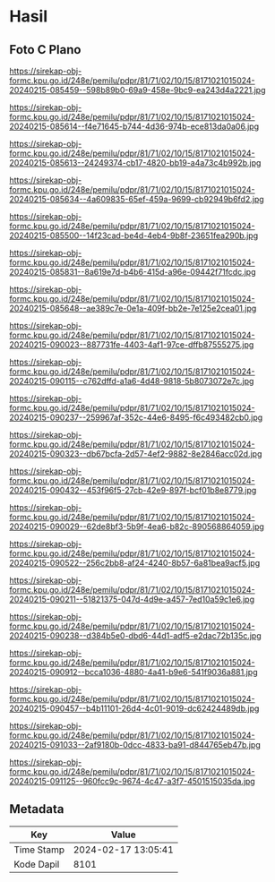 # Hasil

## Foto C Plano

https://sirekap-obj-formc.kpu.go.id/248e/pemilu/pdpr/81/71/02/10/15/8171021015024-20240215-085459--598b89b0-69a9-458e-9bc9-ea243d4a2221.jpg

https://sirekap-obj-formc.kpu.go.id/248e/pemilu/pdpr/81/71/02/10/15/8171021015024-20240215-085614--f4e71645-b744-4d36-974b-ece813da0a06.jpg

https://sirekap-obj-formc.kpu.go.id/248e/pemilu/pdpr/81/71/02/10/15/8171021015024-20240215-085613--24249374-cb17-4820-bb19-a4a73c4b992b.jpg

https://sirekap-obj-formc.kpu.go.id/248e/pemilu/pdpr/81/71/02/10/15/8171021015024-20240215-085634--4a609835-65ef-459a-9699-cb92949b6fd2.jpg

https://sirekap-obj-formc.kpu.go.id/248e/pemilu/pdpr/81/71/02/10/15/8171021015024-20240215-085500--14f23cad-be4d-4eb4-9b8f-23651fea290b.jpg

https://sirekap-obj-formc.kpu.go.id/248e/pemilu/pdpr/81/71/02/10/15/8171021015024-20240215-085831--8a619e7d-b4b6-415d-a96e-09442f71fcdc.jpg

https://sirekap-obj-formc.kpu.go.id/248e/pemilu/pdpr/81/71/02/10/15/8171021015024-20240215-085648--ae389c7e-0e1a-409f-bb2e-7e125e2cea01.jpg

https://sirekap-obj-formc.kpu.go.id/248e/pemilu/pdpr/81/71/02/10/15/8171021015024-20240215-090023--887731fe-4403-4af1-97ce-dffb87555275.jpg

https://sirekap-obj-formc.kpu.go.id/248e/pemilu/pdpr/81/71/02/10/15/8171021015024-20240215-090115--c762dffd-a1a6-4d48-9818-5b8073072e7c.jpg

https://sirekap-obj-formc.kpu.go.id/248e/pemilu/pdpr/81/71/02/10/15/8171021015024-20240215-090237--259967af-352c-44e6-8495-f6c493482cb0.jpg

https://sirekap-obj-formc.kpu.go.id/248e/pemilu/pdpr/81/71/02/10/15/8171021015024-20240215-090323--db67bcfa-2d57-4ef2-9882-8e2846acc02d.jpg

https://sirekap-obj-formc.kpu.go.id/248e/pemilu/pdpr/81/71/02/10/15/8171021015024-20240215-090432--453f96f5-27cb-42e9-897f-bcf01b8e8779.jpg

https://sirekap-obj-formc.kpu.go.id/248e/pemilu/pdpr/81/71/02/10/15/8171021015024-20240215-090029--62de8bf3-5b9f-4ea6-b82c-890568864059.jpg

https://sirekap-obj-formc.kpu.go.id/248e/pemilu/pdpr/81/71/02/10/15/8171021015024-20240215-090522--256c2bb8-af24-4240-8b57-6a81bea9acf5.jpg

https://sirekap-obj-formc.kpu.go.id/248e/pemilu/pdpr/81/71/02/10/15/8171021015024-20240215-090211--51821375-047d-4d9e-a457-7ed10a59c1e6.jpg

https://sirekap-obj-formc.kpu.go.id/248e/pemilu/pdpr/81/71/02/10/15/8171021015024-20240215-090238--d384b5e0-dbd6-44d1-adf5-e2dac72b135c.jpg

https://sirekap-obj-formc.kpu.go.id/248e/pemilu/pdpr/81/71/02/10/15/8171021015024-20240215-090912--bcca1036-4880-4a41-b9e6-541f9036a881.jpg

https://sirekap-obj-formc.kpu.go.id/248e/pemilu/pdpr/81/71/02/10/15/8171021015024-20240215-090457--b4b11101-26d4-4c01-9019-dc62424489db.jpg

https://sirekap-obj-formc.kpu.go.id/248e/pemilu/pdpr/81/71/02/10/15/8171021015024-20240215-091033--2af9180b-0dcc-4833-ba91-d844765eb47b.jpg

https://sirekap-obj-formc.kpu.go.id/248e/pemilu/pdpr/81/71/02/10/15/8171021015024-20240215-091125--960fcc9c-9674-4c47-a3f7-4501515035da.jpg


## Metadata

| Key        | Value               |
| ---------- | ------------------- |
| Time Stamp | 2024-02-17 13:05:41 |
| Kode Dapil | 8101                |




